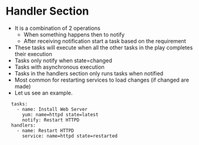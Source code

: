 # Handler Section

- It is a combination of 2 operations
	- When something happens then to notify
	- After receiving notification start a task based on the requirement
- These tasks will execute when all the other tasks in the play completes their execution
- Tasks only notify when state=changed
- Tasks with asynchronous execution
- Tasks in the handlers section only runs tasks when notified
- Most common for restarting services to load changes (if changed are made)
- Let us see an example.

```
  tasks:
    - name: Install Web Server
      yum: name=httpd state=latest
      notify: Restart HTTPD
  handlers:
    - name: Restart HTTPD
      service: name=httpd state=restarted
```
